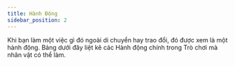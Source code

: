 ```yaml
---
title: Hành Động
sidebar_position: 2
---
```


Khi bạn làm một việc gì đó ngoài di chuyển hay trao đổi, đó được xem là một hành động. Bảng dưới đây liệt kê các Hành động chính trong Trò chơi mà nhân vật có thể làm.
